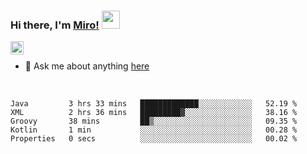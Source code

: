 ### Hi there, I'm [Miro!](https://castariva18.github.io/)  <img src="https://github.com/TheDudeThatCode/TheDudeThatCode/blob/master/Assets/Hi.gif" width="29px">

<a href="https://discord.gg/bhPzjwR">
  <img align="left" alt="Clown Discord" width="21px" src="https://cdn4.iconfinder.com/data/icons/logos-and-brands/512/91_Discord_logo_logos-512.png" />
</a>

<br />

- 💬 Ask me about anything [here](https://github.com/castariva18/castariva18/issues)

<br />

<!--START_SECTION:waka-->
```text
Java         3 hrs 33 mins   █████████████░░░░░░░░░░░░   52.19 % 
XML          2 hrs 36 mins   █████████▓░░░░░░░░░░░░░░░   38.16 % 
Groovy       38 mins         ██▒░░░░░░░░░░░░░░░░░░░░░░   09.35 % 
Kotlin       1 min           ░░░░░░░░░░░░░░░░░░░░░░░░░   00.28 % 
Properties   0 secs          ░░░░░░░░░░░░░░░░░░░░░░░░░   00.02 % 
```
<!--END_SECTION:waka-->
